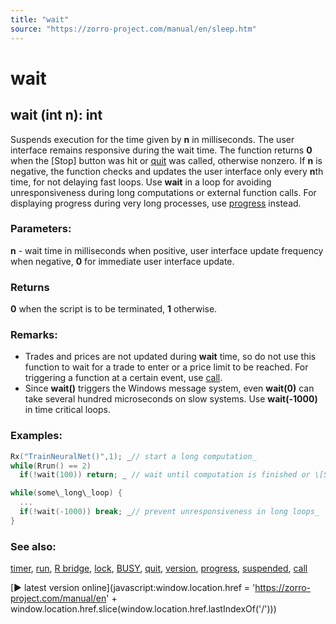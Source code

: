 ```yaml
---
title: "wait"
source: "https://zorro-project.com/manual/en/sleep.htm"
---
```


# wait

## wait (int n): int

Suspends execution for the time given by **n** in milliseconds. The user interface remains responsive during the wait time. The function returns **0** when the \[Stop\] button was hit or [quit](172_quit.md) was called, otherwise nonzero. If **n** is negative, the function checks and updates the user interface only every **n**th time, for not delaying fast loops. Use **wait** in a loop for avoiding unresponsiveness during long computations or external function calls. For displaying progress during very long processes, use [progress](144_progress.md) instead.

### Parameters:

**n** - wait time in milliseconds when positive, user interface update frequency when negative, **0** for immediate user interface update.

### Returns

**0** when the script is to be terminated, **1** otherwise.

### Remarks:

*   Trades and prices are not updated during **wait** time, so do not use this function to wait for a trade to enter or a price limit to be reached. For triggering a function at a certain event, use [call](164_call.md).
*   Since **wait()** triggers the Windows message system, even **wait(0)** can take several hundred microseconds on slow systems. Use **wait(-1000)** in time critical loops.

### Examples:

```c
Rx("TrainNeuralNet()",1); _// start a long computation_
while(Rrun() == 2)
  if(!wait(100)) return; _ // wait until computation is finished or \[Stop\] was hit_
```
```c
while(some\_long\_loop) {
  ...
  if(!wait(-1000)) break; _// prevent unresponsiveness in long loops_
}
```

### See also:

[timer](169_timer.md), [run](088_run.md), [R bridge](rbridge.md), [lock](167_lock_unlock.md), [BUSY](013_Asset_Account_Lists.md), [quit](172_quit.md), [version](021_Conversion_from_other_platforms.md), [progress](144_progress.md), [suspended](suspended.md), [call](164_call.md)

[► latest version online](javascript:window.location.href = 'https://zorro-project.com/manual/en' + window.location.href.slice\(window.location.href.lastIndexOf\('/'\)\))